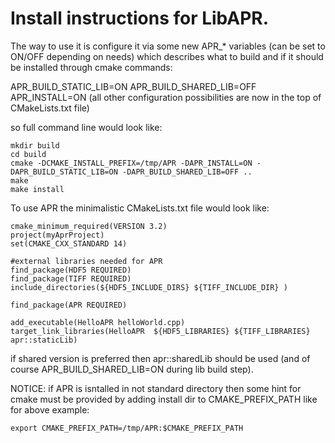 # Install instructions for LibAPR.

The way to use it is configure it via some new APR_* variables (can be set to ON/OFF depending on needs) which describes what to build and if it should be installed through cmake commands:

APR_BUILD_STATIC_LIB=ON
APR_BUILD_SHARED_LIB=OFF
APR_INSTALL=ON
(all other configuration possibilities are now in the top of CMakeLists.txt file)

so full command line would look like:

```
mkdir build
cd build
cmake -DCMAKE_INSTALL_PREFIX=/tmp/APR -DAPR_INSTALL=ON -DAPR_BUILD_STATIC_LIB=ON -DAPR_BUILD_SHARED_LIB=OFF ..
make
make install
```

To use APR the minimalistic CMakeLists.txt file would look like:

```
cmake_minimum_required(VERSION 3.2)
project(myAprProject)
set(CMAKE_CXX_STANDARD 14)

#external libraries needed for APR
find_package(HDF5 REQUIRED)
find_package(TIFF REQUIRED)
include_directories(${HDF5_INCLUDE_DIRS} ${TIFF_INCLUDE_DIR} )

find_package(APR REQUIRED)

add_executable(HelloAPR helloWorld.cpp)
target_link_libraries(HelloAPR  ${HDF5_LIBRARIES} ${TIFF_LIBRARIES} apr::staticLib)
```

if shared version is preferred then apr::sharedLib should be used (and of course APR_BUILD_SHARED_LIB=ON during lib build step).

NOTICE: if APR is isntalled in not standard directory then some hint for cmake must be provided by adding install dir to CMAKE_PREFIX_PATH like for above example:

```
export CMAKE_PREFIX_PATH=/tmp/APR:$CMAKE_PREFIX_PATH
```